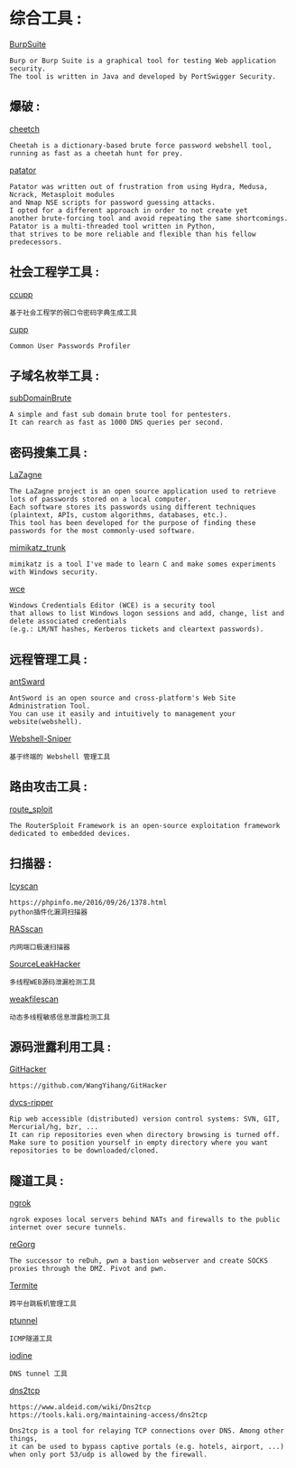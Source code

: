 # 综合工具 :

[BurpSuite](https://portswigger.net/burp)

```
Burp or Burp Suite is a graphical tool for testing Web application security. 
The tool is written in Java and developed by PortSwigger Security.
```

## 爆破 :

[cheetch](https://github.com/sunnyelf/cheetah)

```
Cheetah is a dictionary-based brute force password webshell tool, 
running as fast as a cheetah hunt for prey.
```

[patator](https://github.com/lanjelot/patator)

```
Patator was written out of frustration from using Hydra, Medusa, Ncrack, Metasploit modules 
and Nmap NSE scripts for password guessing attacks. 
I opted for a different approach in order to not create yet 
another brute-forcing tool and avoid repeating the same shortcomings. 
Patator is a multi-threaded tool written in Python, 
that strives to be more reliable and flexible than his fellow predecessors.
```

## 社会工程学工具 :

[ccupp](https://github.com/WangYihang/ccupp)

```
基于社会工程学的弱口令密码字典生成工具
```

[cupp](https://github.com/Mebus/cupp)

```
Common User Passwords Profiler
```

## 子域名枚举工具 :

[subDomainBrute](https://github.com/lijiejie/subDomainsBrute)

```
A simple and fast sub domain brute tool for pentesters. 
It can rearch as fast as 1000 DNS queries per second.
```

## 密码搜集工具 :

[LaZagne](https://github.com/AlessandroZ/LaZagne)

```
The LaZagne project is an open source application used to retrieve lots of passwords stored on a local computer. 
Each software stores its passwords using different techniques (plaintext, APIs, custom algorithms, databases, etc.). 
This tool has been developed for the purpose of finding these passwords for the most commonly-used software.
```

[mimikatz\_trunk](https://github.com/gentilkiwi/mimikatz)

```
mimikatz is a tool I've made to learn C and make somes experiments with Windows security.
```

[wce](http://www.ampliasecurity.com/research/wcefaq.html)

```
Windows Credentials Editor (WCE) is a security tool 
that allows to list Windows logon sessions and add, change, list and delete associated credentials 
(e.g.: LM/NT hashes, Kerberos tickets and cleartext passwords).
```

## 远程管理工具 :

[antSward](https://github.com/antoor/antSword/tree/master)

```
AntSword is an open source and cross-platform's Web Site Administration Tool.
You can use it easily and intuitively to management your website(webshell).
```

[Webshell-Sniper](https://github.com/wangyihang/Webshell-Sniper)

```
基于终端的 Webshell 管理工具
```

## 路由攻击工具 :

[route\_sploit](https://github.com/reverse-shell/routersploit)

```
The RouterSploit Framework is an open-source exploitation framework dedicated to embedded devices.
```

## 扫描器 :

[lcyscan](https://github.com/Lcys/lcyscan)

```
https://phpinfo.me/2016/09/26/1378.html
python插件化漏洞扫描器
```

[RASscan](https://github.com/RASSec/RASscan)

```
内网端口极速扫描器
```

[SourceLeakHacker](https://github.com/WangYihang/SourceLeakHacker)

```
多线程WEB源码泄漏检测工具
```

[weakfilescan](https://github.com/ring04h/weakfilescan)

```
动态多线程敏感信息泄露检测工具
```

## 源码泄露利用工具 :

[GitHacker](https://github.com/wangyihang/GitHacker)

```
https://github.com/WangYihang/GitHacker
```

[dvcs-ripper](https://github.com/kost/dvcs-ripper)

```
Rip web accessible (distributed) version control systems: SVN, GIT, Mercurial/hg, bzr, ...
It can rip repositories even when directory browsing is turned off.
Make sure to position yourself in empty directory where you want repositories to be downloaded/cloned.
```

## 隧道工具 :

[ngrok](https://ngrok.com/)

```
ngrok exposes local servers behind NATs and firewalls to the public internet over secure tunnels.
```

[reGorg](https://github.com/sensepost/reGeorg)

```
The successor to reDuh, pwn a bastion webserver and create SOCKS proxies through the DMZ. Pivot and pwn.
```

[Termite](http://rootkiter.com/Termite/)

```
跨平台跳板机管理工具
```

[ptunnel](http://www.cs.uit.no/~daniels/PingTunnel/)

```
ICMP隧道工具
```

[iodine](https://github.com/yarrick/iodine)

```
DNS tunnel 工具
```

[dns2tcp](https://www.aldeid.com/wiki/Dns2tcp)

```
https://www.aldeid.com/wiki/Dns2tcp
https://tools.kali.org/maintaining-access/dns2tcp

Dns2tcp is a tool for relaying TCP connections over DNS. Among other things, 
it can be used to bypass captive portals (e.g. hotels, airport, ...) 
when only port 53/udp is allowed by the firewall.
```



